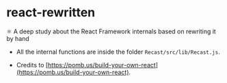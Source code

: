 # react-rewritten
:atom_symbol: A deep study about the React Framework internals based on rewriting it by hand

- All the internal functions are inside the folder ```Recast/src/lib/Recast.js```.

- Credits to [https://pomb.us/build-your-own-react](https://pomb.us/build-your-own-react).
